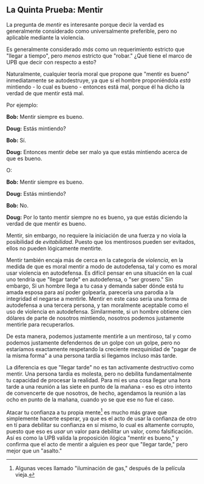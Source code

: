 ## La Quinta Prueba: Mentir

La pregunta de *mentir* es interesante porque decir la verdad es generalmente considerado como universalmente preferible, pero no aplicable mediante la violencia.

Es generalmente considerado *más* como un requerimiento estricto que "llegar a tiempo", pero *menos* estricto que "robar." ¿Qué tiene el marco de UPB que decir con respecto a esto?

Naturalmente, cualquier teoría moral que propone que "mentir es bueno" inmediatamente se autodestruye, ya que si el hombre proponiéndola *está* mintiendo - lo cual es bueno - entonces está mal, porque él ha dicho la verdad de que mentir está mal.

Por ejemplo:

**Bob:** Mentir siempre es bueno.

**Doug:** Estás mintiendo?

**Bob:** Sí.

**Doug:** Entonces mentir debe ser malo ya que estás mintiendo acerca de que es bueno.

O:

**Bob:** Mentir siempre es bueno.

**Doug:** Estás mintiendo?

**Bob:** No.

**Doug:** Por lo tanto mentir siempre no es bueno, ya que estás diciendo la verdad de que mentir es bueno.

Mentir, sin embargo, no requiere la iniciación de una fuerza y no viola la posibilidad de *evitabilidad*. Puesto que los mentirosos pueden ser evitados, ellos no pueden lógicamente mentirte.

Mentir también encaja más de cerca en la categoría de *violencia*, en la medida de que es moral mentir a modo de autodefensa, tal y como es moral usar violencia en autodefensa. Es difícil pensar en una situación en la cual uno tendría que "llegar tarde" en autodefensa, o "ser grosero." Sin embargo, Si un hombre llega a tu casa y demanda saber dónde está tu amada esposa para así poder golpearla, parecería una parodia a la integridad el negarse a mentirle. Mentir en este caso sería una forma de autodefensa a una tercera persona, y tan moralmente aceptable como el uso de violencia en autodefensa. Similarmente, si un hombre obtiene cien dólares de parte de nosotros mintiendo, nosotros podemos justamente mentirle para recuperarlos.

De esta manera, podemos justamente mentirle a un mentiroso, tal y como podemos justamente defendernos de un golpe con un golpe, pero no estaríamos exactamente respetando la creciente mezquinidad de "pagar de la misma forma" a una persona tardía si llegamos incluso más tarde.

La diferencia es que "llegar tarde" no es tan activamente destructivo como mentir. Una persona tardía es molesta, pero no debilita fundamentalmente tu capacidad de procesar la realidad. Para mi es una cosa llegar una hora tarde a una reunión a las siete en punto de la mañana - eso es otro intento de convencerte de que nosotros, de hecho, agendamos la reunión a las ocho en punto de la mañana, cuando yo se que ese no fue el caso.

Atacar tu confianza a tu propia mente[^5] es mucho más grave que simplemente hacerte esperar, ya que es el acto de usar la confianza de otro en tí para debilitar su confianza en sí mismo, lo cual es altamente corrupto, puesto que eso es *usar* un valor para debilitar un valor, como falsificación. Así es como la UPB valida la proposición ilógica "mentir es bueno," y confirma que el acto de mentir a alguien es peor que "llegar tarde," pero mejor que un "asalto."

[^5]: Algunas veces llamado "iluminación de gas," después de la película vieja.